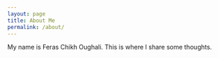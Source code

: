 ```yaml
---
layout: page
title: About Me
permalink: /about/
---
```


My name is Feras Chikh Oughali. This is where I share some thoughts. 
